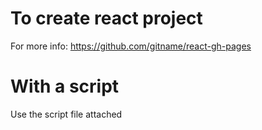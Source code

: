 # To create react project

For more info: https://github.com/gitname/react-gh-pages

# With a script

Use the script file attached


